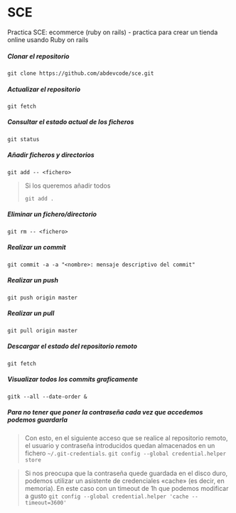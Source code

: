 [//]: <> (abdevcode)
# SCE
Practica SCE: ecommerce (ruby on rails) - practica para crear un tienda online usando Ruby on rails 

##### Clonar el repositorio

`git clone https://github.com/abdevcode/sce.git`

##### Actualizar el repositorio
`git fetch`

##### Consultar el estado actual de los ficheros
`git status`

##### Añadir ficheros y directorios
`git add -- <fichero>`
> Si los queremos añadir todos
> 
> `git add .`

##### Eliminar un fichero/directorio
`git rm -- <fichero>`

##### Realizar un commit
`git commit -a -a "<nombre>: mensaje descriptivo del commit"`

##### Realizar un push
`git push origin master`

##### Realizar un pull
`git pull origin master`

##### Descargar el estado del repositorio remoto
`git fetch`

##### Visualizar todos los commits graficamente 
`gitk --all --date-order &`

##### Para no tener que poner la contraseña cada vez que accedemos podemos guardarla
> Con esto, en el siguiente acceso que se realice al repositorio remoto, el usuario y contraseña introducidos quedan almacenados en un fichero `~/.git-credentials`.
`git config --global credential.helper store`

> Si nos preocupa que la contraseña quede guardada en el disco duro, podemos utilizar un asistente de credenciales «cache» (es decir, en memoria).
> En este caso con un timeout de 1h que podemos modificar a gusto
`git config --global credential.helper 'cache --timeout=3600'`




